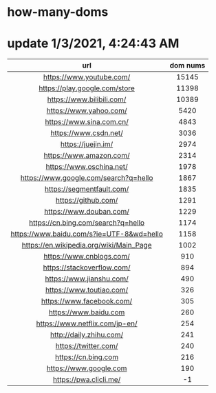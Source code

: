 # how-many-doms

# update 1/3/2021, 4:24:43 AM

url | dom nums
:-: | :-:
https://www.youtube.com/ | 15145
https://play.google.com/store | 11398
https://www.bilibili.com/ | 10389
https://www.yahoo.com/ | 5420
https://www.sina.com.cn/ | 4843
https://www.csdn.net/ | 3036
https://juejin.im/ | 2974
https://www.amazon.com/ | 2314
https://www.oschina.net/ | 1978
https://www.google.com/search?q=hello | 1867
https://segmentfault.com/ | 1835
https://github.com/ | 1291
https://www.douban.com/ | 1229
https://cn.bing.com/search?q=hello | 1174
https://www.baidu.com/s?ie=UTF-8&wd=hello | 1158
https://en.wikipedia.org/wiki/Main_Page | 1002
https://www.cnblogs.com/ | 910
https://stackoverflow.com/ | 894
https://www.jianshu.com/ | 490
https://www.toutiao.com/ | 326
https://www.facebook.com/ | 305
https://www.baidu.com | 260
https://www.netflix.com/jp-en/ | 254
http://daily.zhihu.com/ | 241
https://twitter.com/ | 240
https://cn.bing.com | 216
https://www.google.com | 190
https://pwa.clicli.me/ | -1
